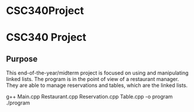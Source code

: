 # CSC340Project

# CSC340 Project

## Purpose
This end-of-the-year/midterm project is focused on using and manipulating linked lists. 
The program is in the point of view of a restaurant manager. They are able to manage 
reservations and tables, which are the linked lists. 

g++ Main.cpp Restaurant.cpp Reservation.cpp Table.cpp -o program
./program